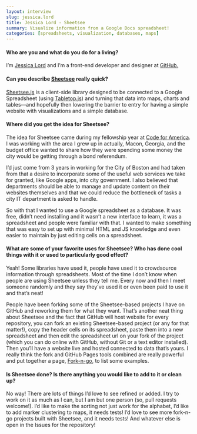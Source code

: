 ```yaml
---
layout: interview
slug: jessica.lord
title: Jessica Lord - Sheetsee
summary: Visualize information from a Google Docs spreadsheet!
categories: [spreadsheets, visualization, databases, maps]
---
```


#### Who are you and what do you do for a living?

I’m [Jessica Lord](http://twitter.com/jlord) and I’m a front-end developer and designer at [GitHub.](http://github.com/jlord)


#### Can you describe [Sheetsee](http://jlord.github.io/sheetsee.js/) really quick?

[Sheetsee.js](http://jlord.github.io/sheetsee.js/) is a client-side library designed to be connected to a Google Spreadsheet (using [Tabletop.js](https://github.com/jsoma/tabletop)) and turning that data into maps, charts and tables—and hopefully then lowering the barrier to entry for having a simple website with visualizations and a simple database.


#### Where did you get the idea for Sheetsee?

The idea for Sheetsee came during my fellowship year at [Code for America](http://www.codeforamerica.org/). I was working with the area I grew up in actually, Macon, Georgia, and the budget office wanted to share how they were spending some money the city would be getting through a bond referendum.

I’d just come from 3 years in working for the City of Boston and had taken from that a desire to incorporate some of the useful web services we take for granted, like Google apps, into city government. I also believed that departments should be able to manage and update content on their websites themselves and that we could reduce the bottleneck of tasks a city IT department is asked to handle.

So with that I wanted to use a Google spreadsheet as a database. It was free, didn’t need installing and it wasn’t a new interface to learn, it was a spreadsheet and people were familiar with that. I wanted to make something that was easy to set up with minimal HTML and JS knowledge and even easier to maintain by just editing cells on a spreadsheet.


#### What are some of your favorite uses for Sheetsee? Who has done cool things with it or used to particularly good effect?

Yeah! Some libraries have used it, people have used it to crowdsource information through spreadsheets. Most of the time I don’t know when people are using Sheetsee unless they tell me. Every now and then I meet someone randomly and they say they’ve used it or even been paid to use it and that’s neat!

People have been forking some of the Sheetsee-based projects I have on GitHub and reworking them for what they want. That’s another neat thing about Sheetsee and the fact that GitHub will host website for every repository, you can fork an existing Sheetsee-based project (or any for that matter!), copy the header cells on its spreadsheet, paste them into a new spreadsheet and then edit the spreadsheet url on your fork of the project (which you can do online with GitHub, without Git or a text editor installed). Then you’ll have a website live and hosted connected to data that’s yours. I really think the fork and GitHub Pages tools combined are really powerful and put together a page, [Fork-n-go](http://jlord.us/fork-n-go/), to list some examples.


#### Is Sheetsee done? Is there anything you would like to add to it or clean up?

No way! There are lots of things I’d love to see refined or added. I try to work on it as much as I can, but I am but one person (so, pull requests welcome!). I’d like to make the sorting not just work for the alphabet, I’d like to add marker clustering to maps, it needs tests! I’d love to see more fork-n-go projects built with Sheetsee, and it needs tests! And whatever else is open in the Issues for the repository!
